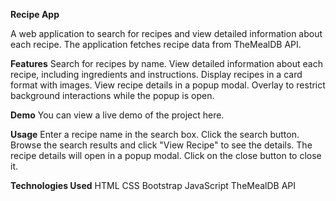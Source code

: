 **Recipe App**

A web application to search for recipes and view detailed information about each recipe. The application fetches recipe data from TheMealDB API.

**Features**
Search for recipes by name.
View detailed information about each recipe, including ingredients and instructions.
Display recipes in a card format with images.
View recipe details in a popup modal.
Overlay to restrict background interactions while the popup is open.

**Demo**
You can view a live demo of the project here.

**Usage**
Enter a recipe name in the search box.
Click the search button.
Browse the search results and click "View Recipe" to see the details.
The recipe details will open in a popup modal. Click on the close button to close it.

**Technologies Used**
HTML
CSS
Bootstrap
JavaScript
TheMealDB API
